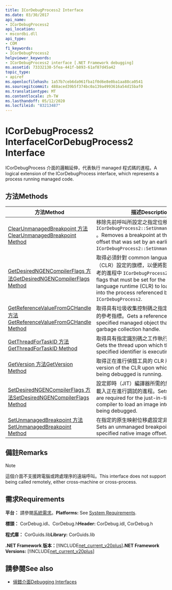 ```yaml
---
title: ICorDebugProcess2 Interface
ms.date: 03/30/2017
api_name:
- ICorDebugProcess2
api_location:
- mscordbi.dll
api_type:
- COM
f1_keywords:
- ICorDebugProcess2
helpviewer_keywords:
- ICorDebugProcess2 interface [.NET Framework debugging]
ms.assetid: 73332138-5fea-441f-b893-61af87d45a42
topic_type:
- apiref
ms.openlocfilehash: 1a57b7ceb6da961fba1f0d6e8e0ba1aa88ca0541
ms.sourcegitcommit: 488aced39b5f374bc0a139a4993616a54d15baf0
ms.translationtype: MT
ms.contentlocale: zh-TW
ms.lasthandoff: 05/12/2020
ms.locfileid: "83213487"
---
```

# <a name="icordebugprocess2-interface"></a><span data-ttu-id="06d28-102">ICorDebugProcess2 Interface</span><span class="sxs-lookup"><span data-stu-id="06d28-102">ICorDebugProcess2 Interface</span></span>
<span data-ttu-id="06d28-103">ICorDebugProcess 介面的邏輯延伸，代表執行 managed 程式碼的進程。</span><span class="sxs-lookup"><span data-stu-id="06d28-103">A logical extension of the ICorDebugProcess interface, which represents a process running managed code.</span></span>  
  
## <a name="methods"></a><span data-ttu-id="06d28-104">方法</span><span class="sxs-lookup"><span data-stu-id="06d28-104">Methods</span></span>  
  
|<span data-ttu-id="06d28-105">方法</span><span class="sxs-lookup"><span data-stu-id="06d28-105">Method</span></span>|<span data-ttu-id="06d28-106">描述</span><span class="sxs-lookup"><span data-stu-id="06d28-106">Description</span></span>|  
|------------|-----------------|  
|[<span data-ttu-id="06d28-107">ClearUnmanagedBreakpoint 方法</span><span class="sxs-lookup"><span data-stu-id="06d28-107">ClearUnmanagedBreakpoint Method</span></span>](icordebugprocess2-clearunmanagedbreakpoint-method.md)|<span data-ttu-id="06d28-108">移除先前呼叫所設定之指定位移處的中斷點 `ICorDebugProcess2::SetUnmanagedBreakpoint` 。</span><span class="sxs-lookup"><span data-stu-id="06d28-108">Removes a breakpoint at the specified offset that was set by an earlier call to `ICorDebugProcess2::SetUnmanagedBreakpoint`.</span></span>|  
|[<span data-ttu-id="06d28-109">GetDesiredNGENCompilerFlags 方法</span><span class="sxs-lookup"><span data-stu-id="06d28-109">GetDesiredNGENCompilerFlags Method</span></span>](icordebugprocess2-getdesiredngencompilerflags-method.md)|<span data-ttu-id="06d28-110">取得必須針對 common language runtime （CLR）設定的旗標，以便將影像載入這個所參考的進程中 `ICorDebugProcess2` 。</span><span class="sxs-lookup"><span data-stu-id="06d28-110">Gets the flags that must be set for the common language runtime (CLR) to load the image into the process referenced by this `ICorDebugProcess2`.</span></span>|  
|[<span data-ttu-id="06d28-111">GetReferenceValueFromGCHandle 方法</span><span class="sxs-lookup"><span data-stu-id="06d28-111">GetReferenceValueFromGCHandle Method</span></span>](icordebugprocess2-getreferencevaluefromgchandle-method.md)|<span data-ttu-id="06d28-112">取得具有垃圾收集控制碼之指定 managed 物件的參考指標。</span><span class="sxs-lookup"><span data-stu-id="06d28-112">Gets a reference pointer to the specified managed object that has a garbage collection handle.</span></span>|  
|[<span data-ttu-id="06d28-113">GetThreadForTaskID 方法</span><span class="sxs-lookup"><span data-stu-id="06d28-113">GetThreadForTaskID Method</span></span>](icordebugprocess2-getthreadfortaskid-method.md)|<span data-ttu-id="06d28-114">取得具有指定識別碼之工作執行所在的執行緒。</span><span class="sxs-lookup"><span data-stu-id="06d28-114">Gets the thread upon which the task with the specified identifier is executing.</span></span>|  
|[<span data-ttu-id="06d28-115">GetVersion 方法</span><span class="sxs-lookup"><span data-stu-id="06d28-115">GetVersion Method</span></span>](icordebugprocess2-getversion-method.md)|<span data-ttu-id="06d28-116">取得正在進行偵錯工具的 CLR 版本。</span><span class="sxs-lookup"><span data-stu-id="06d28-116">Gets the version of the CLR upon which the process being debugged is running.</span></span>|  
|[<span data-ttu-id="06d28-117">SetDesiredNGENCompilerFlags 方法</span><span class="sxs-lookup"><span data-stu-id="06d28-117">SetDesiredNGENCompilerFlags Method</span></span>](icordebugprocess2-setdesiredngencompilerflags-method.md)|<span data-ttu-id="06d28-118">設定即時（JIT）編譯器所需的旗標，以將影像載入正在進行調試的進程。</span><span class="sxs-lookup"><span data-stu-id="06d28-118">Sets the flags that are required for the just-in-time (JIT) compiler to load an image into the process being debugged.</span></span>|  
|[<span data-ttu-id="06d28-119">SetUnmanagedBreakpoint 方法</span><span class="sxs-lookup"><span data-stu-id="06d28-119">SetUnmanagedBreakpoint Method</span></span>](icordebugprocess2-setunmanagedbreakpoint-method.md)|<span data-ttu-id="06d28-120">在指定的原生映射位移處設定非受控中斷點。</span><span class="sxs-lookup"><span data-stu-id="06d28-120">Sets an unmanaged breakpoint at the specified native image offset.</span></span>|  
  
## <a name="remarks"></a><span data-ttu-id="06d28-121">備註</span><span class="sxs-lookup"><span data-stu-id="06d28-121">Remarks</span></span>  
  
> [!NOTE]
> <span data-ttu-id="06d28-122">這個介面不支援跨電腦或跨處理序的遠端呼叫。</span><span class="sxs-lookup"><span data-stu-id="06d28-122">This interface does not support being called remotely, either cross-machine or cross-process.</span></span>  
  
## <a name="requirements"></a><span data-ttu-id="06d28-123">需求</span><span class="sxs-lookup"><span data-stu-id="06d28-123">Requirements</span></span>  
 <span data-ttu-id="06d28-124">**平台：** 請參閱[系統需求](../../get-started/system-requirements.md)。</span><span class="sxs-lookup"><span data-stu-id="06d28-124">**Platforms:** See [System Requirements](../../get-started/system-requirements.md).</span></span>  
  
 <span data-ttu-id="06d28-125">**標頭：** CorDebug.idl、CorDebug.h</span><span class="sxs-lookup"><span data-stu-id="06d28-125">**Header:** CorDebug.idl, CorDebug.h</span></span>  
  
 <span data-ttu-id="06d28-126">**程式庫：** CorGuids.lib</span><span class="sxs-lookup"><span data-stu-id="06d28-126">**Library:** CorGuids.lib</span></span>  
  
 <span data-ttu-id="06d28-127">**.NET Framework 版本：**[!INCLUDE[net_current_v20plus](../../../../includes/net-current-v20plus-md.md)]</span><span class="sxs-lookup"><span data-stu-id="06d28-127">**.NET Framework Versions:** [!INCLUDE[net_current_v20plus](../../../../includes/net-current-v20plus-md.md)]</span></span>  
  
## <a name="see-also"></a><span data-ttu-id="06d28-128">請參閱</span><span class="sxs-lookup"><span data-stu-id="06d28-128">See also</span></span>

- [<span data-ttu-id="06d28-129">偵錯介面</span><span class="sxs-lookup"><span data-stu-id="06d28-129">Debugging Interfaces</span></span>](debugging-interfaces.md)
